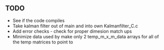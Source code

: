 TODO
-----
- See if the code compiles
- Take kalman filter out of main and into own Kalmanfilter_C.c
- Add error checks - check for proper dimesion match ups
- Minimize data used by make only 2 temp_m_x_m_data arrays for all of the temp matrices to point to
